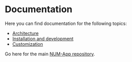# Documentation

Here you can find documentation for the following topics:

- [Architecture](./architecture/README.md)
- [Installation and development](./development/README.md)
- [Customization](./customization/README.md)

Go here for the main [NUM-App repository](https://github.com/NUMde/compass-numapp).
